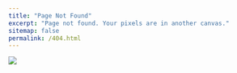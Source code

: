 ```yaml
---
title: "Page Not Found"
excerpt: "Page not found. Your pixels are in another canvas."
sitemap: false
permalink: /404.html
---
```


![](https://computerblog.org/posts/error-notfound.png)
